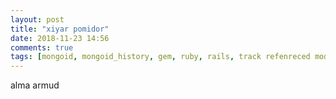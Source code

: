 ```yaml
---
layout: post
title: "xiyar pomidor"
date: 2018-11-23 14:56
comments: true
tags: [mongoid, mongoid_history, gem, ruby, rails, track refenreced models, group history tracks]
---
```


alma armud
